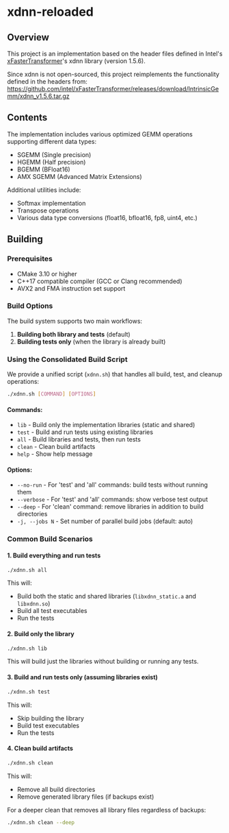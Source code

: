 # xdnn-reloaded

## Overview

This project is an implementation based on the header files defined in Intel's [xFasterTransformer](https://github.com/intel/xFasterTransformer)'s xdnn library (version 1.5.6). 

Since xdnn is not open-sourced, this project reimplements the functionality defined in the headers from:
https://github.com/intel/xFasterTransformer/releases/download/IntrinsicGemm/xdnn_v1.5.6.tar.gz

## Contents

The implementation includes various optimized GEMM operations supporting different data types:
- SGEMM (Single precision)
- HGEMM (Half precision)
- BGEMM (BFloat16)
- AMX SGEMM (Advanced Matrix Extensions)

Additional utilities include:
- Softmax implementation
- Transpose operations
- Various data type conversions (float16, bfloat16, fp8, uint4, etc.)

## Building

### Prerequisites

- CMake 3.10 or higher
- C++17 compatible compiler (GCC or Clang recommended)
- AVX2 and FMA instruction set support

### Build Options

The build system supports two main workflows:

1. **Building both library and tests** (default)
2. **Building tests only** (when the library is already built)

### Using the Consolidated Build Script

We provide a unified script (`xdnn.sh`) that handles all build, test, and cleanup operations:

```bash
./xdnn.sh [COMMAND] [OPTIONS]
```

#### Commands:

- `lib` - Build only the implementation libraries (static and shared)
- `test` - Build and run tests using existing libraries
- `all` - Build libraries and tests, then run tests
- `clean` - Clean build artifacts
- `help` - Show help message

#### Options:

- `--no-run` - For 'test' and 'all' commands: build tests without running them
- `--verbose` - For 'test' and 'all' commands: show verbose test output
- `--deep` - For 'clean' command: remove libraries in addition to build directories
- `-j, --jobs N` - Set number of parallel build jobs (default: auto)

### Common Build Scenarios

#### 1. Build everything and run tests

```bash
./xdnn.sh all
```

This will:
- Build both the static and shared libraries (`libxdnn_static.a` and `libxdnn.so`)
- Build all test executables
- Run the tests

#### 2. Build only the library

```bash
./xdnn.sh lib
```

This will build just the libraries without building or running any tests.

#### 3. Build and run tests only (assuming libraries exist)

```bash
./xdnn.sh test
```

This will:
- Skip building the library
- Build test executables
- Run the tests

#### 4. Clean build artifacts

```bash
./xdnn.sh clean
```

This will:
- Remove all build directories
- Remove generated library files (if backups exist)

For a deeper clean that removes all library files regardless of backups:

```bash
./xdnn.sh clean --deep
```
